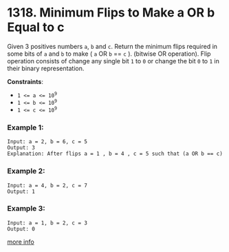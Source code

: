 # 1318. Minimum Flips to Make a OR b Equal to c

Given 3 positives numbers `a`, `b` and `c`. Return the minimum flips required in some bits of `a` and `b` to make ( `a` OR `b` == `c` ). (bitwise OR operation).
Flip operation consists of change any single bit `1` to `0` or change the bit `0` to `1` in their binary representation.

**Constraints**:
- <code>1 <= a <= 10<sup>9</sup></code>
- <code>1 <= b <= 10<sup>9</sup></code>
- <code>1 <= c <= 10<sup>9</sup></code>

### Example 1:
```
Input: a = 2, b = 6, c = 5
Output: 3
Explanation: After flips a = 1 , b = 4 , c = 5 such that (a OR b == c)
```

### Example 2:
```
Input: a = 4, b = 2, c = 7
Output: 1
```

### Example 3:
```
Input: a = 1, b = 2, c = 3
Output: 0
```

[more info](https://leetcode.com/problems/minimum-flips-to-make-a-or-b-equal-to-c/)